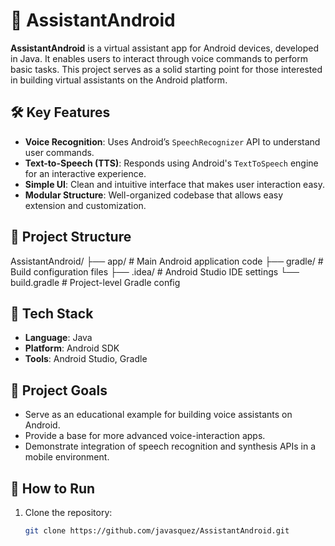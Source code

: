 # 🤖 AssistantAndroid

**AssistantAndroid** is a virtual assistant app for Android devices, developed in Java. It enables users to interact through voice commands to perform basic tasks. This project serves as a solid starting point for those interested in building virtual assistants on the Android platform.

## 🛠️ Key Features

- **Voice Recognition**: Uses Android’s `SpeechRecognizer` API to understand user commands.
- **Text-to-Speech (TTS)**: Responds using Android's `TextToSpeech` engine for an interactive experience.
- **Simple UI**: Clean and intuitive interface that makes user interaction easy.
- **Modular Structure**: Well-organized codebase that allows easy extension and customization.

## 📂 Project Structure

AssistantAndroid/
├── app/ # Main Android application code
├── gradle/ # Build configuration files
├── .idea/ # Android Studio IDE settings
└── build.gradle # Project-level Gradle config



## 🚀 Tech Stack

- **Language**: Java  
- **Platform**: Android SDK  
- **Tools**: Android Studio, Gradle

## 📌 Project Goals

- Serve as an educational example for building voice assistants on Android.
- Provide a base for more advanced voice-interaction apps.
- Demonstrate integration of speech recognition and synthesis APIs in a mobile environment.

## 📲 How to Run

1. Clone the repository:
   ```bash
   git clone https://github.com/javasquez/AssistantAndroid.git

